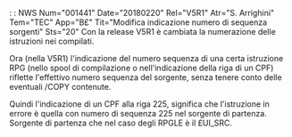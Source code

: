  :  : NWS Num="001441" Date="20180220" Rel="V5R1" Atr="S. Arrighini" Tem="TEC" App="B£" Tit="Modifica indicazione numero di sequenza sorgenti" Sts="20"
Con la release V5R1 è cambiata la numerazione delle istruzioni nei compilati.

Ora (nella V5R1) l'indicazione del numero sequenza di una certa istruzione RPG (nello spool di compilazione o nell'indicazione della riga di un CPF) riflette l'effettivo numero sequenza del sorgente, senza tenere conto delle eventuali /COPY contenute.

Quindi l'indicazione di un CPF alla riga 225, significa che l'istruzione in errore è quella con numero di sequenza 225 nel sorgente di partenza.
Sorgente di partenza che nel caso degli RPGLE è il £UI_SRC.
